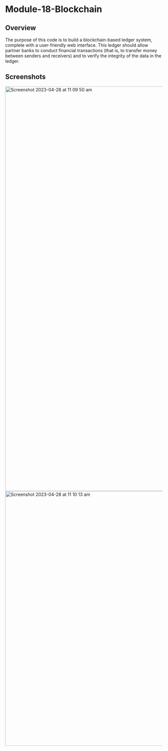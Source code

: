 # Module-18-Blockchain

## Overview

The purpose of this code is to build a blockchain-based ledger system, complete with a user-friendly web interface. This ledger should allow partner banks to conduct financial transactions (that is, to transfer money between senders and receivers) and to verify the integrity of the data in the ledger.

## Screenshots 

<img width="1290" alt="Screenshot 2023-04-28 at 11 09 50 am" src="https://user-images.githubusercontent.com/119761709/235030682-0f757a73-b3f2-44d5-94da-9495d363f0d5.png">
<img width="812" alt="Screenshot 2023-04-28 at 11 10 13 am" src="https://user-images.githubusercontent.com/119761709/235030710-00af14a7-129f-4053-be09-bc3b0f5e6af0.png">

